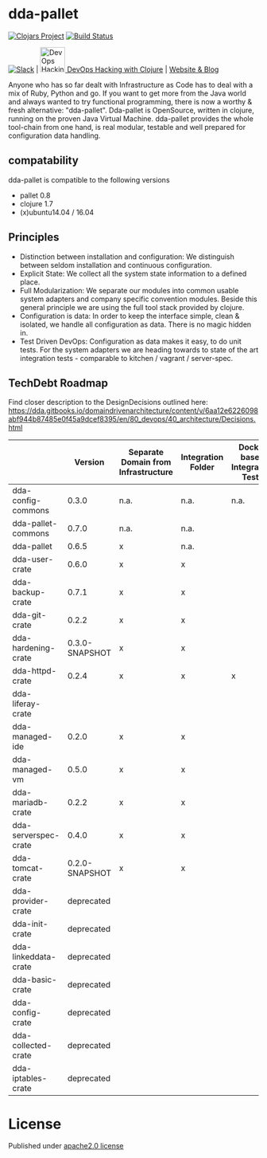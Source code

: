 # dda-pallet
[![Clojars Project](https://img.shields.io/clojars/v/dda/dda-pallet.svg)](https://clojars.org/dda/dda-pallet)
[![Build Status](https://travis-ci.org/DomainDrivenArchitecture/dda-pallet.svg?branch=master)](https://travis-ci.org/DomainDrivenArchitecture/dda-pallet)

[![Slack](https://img.shields.io/badge/chat-clojurians-green.svg?style=flat)](https://clojurians.slack.com/messages/#dda-pallet/) | [<img src="https://domaindrivenarchitecture.org/img/meetup.svg" width=50 alt="DevOps Hacking with Clojure Meetup"> DevOps Hacking with Clojure](https://www.meetup.com/de-DE/preview/dda-pallet-DevOps-Hacking-with-Clojure) | [Website & Blog](https://domaindrivenarchitecture.org)

Anyone who has so far dealt with Infrastructure as Code has to deal with a mix of Ruby, Python and go. If you want to get more from the Java world and always wanted to try functional programming, there is now a worthy & fresh alternative: "dda-pallet". Dda-pallet is OpenSource, written in clojure, running on the proven Java Virtual Machine.
dda-pallet provides the whole tool-chain from one hand, is real modular, testable and well prepared for configuration data handling.

## compatability
dda-pallet is compatible to the following versions
 * pallet 0.8
 * clojure 1.7
 * (x)ubuntu14.04 / 16.04

## Principles
 * Distinction between installation and configuration: We distinguish between seldom installation and continuous configuration.
 * Explicit State: We collect all the system state information to a defined place.
 * Full Modularization: We separate our modules into common usable system adapters and company specific convention modules. Beside this general principle we are using the full tool stack provided by clojure.
 * Configuration is data: In order to keep the interface simple, clean & isolated, we handle all configuration as data. There is no magic hidden in.
 * Test Driven DevOps: Configuration as data makes it easy, to do unit tests. For the system adapters we are heading towards to state of the art integration tests - comparable to kitchen / vagrant / server-spec.

## TechDebt Roadmap

Find closer description to the DesignDecisions outlined here: https://dda.gitbooks.io/domaindrivenarchitecture/content/v/6aa12e6226098abf944b87485e0f45a9dcef8395/en/80_devops/40_architecture/Decisions.html

| | Version | Separate Domain from Infrastructure | Integration Folder | Docker based Integration Tests | Unit Tests for Domain | Boundaries | Input / Output Spec | Short Package | Composition over API | Group-based Configuration | Use dda-pallet aws/existing | Use app layer | DDD ns layout | CI | fat-folder | sozial links | SecretResolving |
| --- | --- |  --- | --- | --- | --- | --- |--- | --- | --- | --- | --- | --- | --- | --- | --- | --- | --- |
| dda-config-commons| 0.3.0 | n.a. | n.a. | n.a. |  | x | x | x | n.a | n.a | n.a. | n.a. | n.a. | x | x | x | n.a. |
| dda-pallet-commons| 0.7.0 | n.a. | n.a. |  |  | x | x | x | n.a | n.a | n.a. | n.a. | n.a. | x | x | x | n.a. |
| dda-pallet        | 0.6.5 | x | n.a. |  | x |  | x |  | x | x | x | x | x | x | x | x | n.a. |
| dda-user-crate    | 0.6.0 | x | x |  | x | x | x | x | x | x | x | x | x | x |  |  |  |
| dda-backup-crate  | 0.7.1 | x | x |  | x | x | x | x | x | x | x | x | x | x | x | x |  |
| dda-git-crate     | 0.2.2 | x | x |  | x | x | x | x | x | x | x | x | x | x | x | x | x |
| dda-hardening-crate| 0.3.0-SNAPSHOT | x | x |  |  | x | x | x | x | x | x |  | x | x |  |  |  |
| dda-httpd-crate| 0.2.4 | x | x | x |  | x | x | x | x | x | x | x | x | x |  | x |  |
| dda-liferay-crate|  |  |  |  |  |  |  |  |  |  |  |  |  |  |  |  |  |
| dda-managed-ide     | 0.2.0 | x | x |  | x | x | x | x | x | x | x | x | x | x | x | x | x |
| dda-managed-vm      | 0.5.0 | x | x |  | x | x | x | x | x | x | x | x | x | x | x | x | x |
| dda-mariadb-crate   | 0.2.2 | x | x |  |  | x | x | x | x | x | x | x | x | x |  | x |  |
| dda-serverspec-crate| 0.4.0 | x | x |   | x | x | x | x | x | x | x | x | x | x | x | x |  |
| dda-tomcat-crate| 0.2.0-SNAPSHOT | x | x |  | x  | x | x | x | x | x | x | x | x | x |  |  |  |
| dda-provider-crate  | deprecated  |  |  |  |  |  |  |  |  |  |  |  |  |  |  |  |  |
| dda-init-crate| deprecated |  |  |  | |  |  |  | |   |  |  |  |  |  |  |  |
| dda-linkeddata-crate| deprecated |  |  |  | |  |  |  || |  |  |  |  |  |  |  |
| dda-basic-crate | deprecated |  |  |  | |  |  |  | ||  |  |  |  |  |  |  |
| dda-config-crate| deprecated |  |  |  |  |  |  |  |  |  |  |  |  |  |  |  |  |
| dda-collected-crate| deprecated |  |  |  | |  |  |  |  |  |  |  |  |  |  |  |  |
| dda-iptables-crate| deprecated |  |  |  |  |  |  | x |  |  |  |  |  |  |  |  |  |

# License
Published under [apache2.0 license](LICENSE.md)
